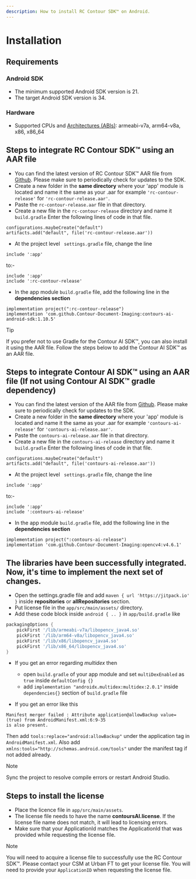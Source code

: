 ```yaml
---
description: How to install RC Contour SDK™ on Android.
---
```


# Installation

## Requirements

### Android SDK
* The minimum supported Android SDK version is 21. 
* The target Android SDK version is 34. 

### Hardware
* Supported CPUs and [Architectures (ABIs)](https://developer.android.com/ndk/guides/arch.html): armeabi-v7a, arm64-v8a, x86, x86_64

## Steps to integrate RC Contour SDK™ using an AAR file
* You can find the latest version of RC Contour SDK™ AAR file from [Github](https://github.com/Contour-Document-Imaging/rc-contours-example/releases). Please make sure to periodically check for updates to the SDK. 
* Create a new folder in the **same directory** where your 'app' module is located and name it the same as your .aar for example ```'rc-contour-release'``` for ```'rc-contour-release.aar'```.
* Paste the ```rc-contour-release.aar``` file in that directory.
* Create a new file in the  ```rc-contour-release``` directory and name it ```build.gradle```
Enter the following lines of code in that file. 
```
configurations.maybeCreate("default")
artifacts.add("default", file('rc-contour-release.aar'))
```
* At the project level ``` settings.gradle``` file, change the line 
```
include ':app'
``` 
to:-
 ```
 include ':app' 
 include ':rc-contour-release'
 ```
* In the app module ```build.gradle``` file, add the following line in the **dependencies section**
```
implementation project(":rc-contour-release")
implementation 'com.github.Contour-Document-Imaging:contours-ai-android-sdk:1.10.5'
```
> [!TIP]
> If you prefer not to use Gradle for the Contour AI SDK™, you can also install it using the AAR file. Follow the steps below to add the Contour AI SDK™ as an AAR file.

## Steps to integrate Contour AI SDK™ using an AAR file (If not using Contour AI SDK™ gradle dependency)

* You can find the latest version of the AAR file from [Github](https://github.com/Contour-Document-Imaging/contours-ai-example/releases). Please make sure to periodically check for updates to the SDK. 
* Create a new folder in the **same directory** where your 'app' module is located and name it the same as your .aar for example ```'contours-ai-release'``` for ```'contours-ai-release.aar'```.
* Paste the ```contours-ai-release.aar``` file in that directory.
* Create a new file in the  ```contours-ai-release``` directory and name it ```build.gradle```
Enter the following lines of code in that file. 
```
configurations.maybeCreate("default")
artifacts.add("default", file('contours-ai-release.aar'))
```
* At the project level ``` settings.gradle``` file, change the line 
```
include ':app'
``` 
to:-
 ```
 include ':app' 
 include ':contours-ai-release'
 ```
* In the app module ```build.gradle``` file, add the following line in the **dependencies section**
```
implementation project(":contours-ai-release")
implementation 'com.github.Contour-Document-Imaging:opencv4:v4.6.1'
```

## The libraries have been successfully integrated. Now, it's time to implement the next set of changes.

* Open the settings.gradle file and add ```maven { url 'https://jitpack.io' }``` inside **repositories** or **allRepositories** section.
* Put license file in the ```app/src/main/assets/``` directory.
* Add these code block inside ```android { .. }``` in ```app/build.gradle``` like 
```groovy
packagingOptions {
    pickFirst '/lib/armeabi-v7a/libopencv_java4.so'
    pickFirst '/lib/arm64-v8a/libopencv_java4.so'
    pickFirst '/lib/x86/libopencv_java4.so'
    pickFirst '/lib/x86_64/libopencv_java4.so'
}
```
* If you get an error regarding *multidex* then 
    * open ```build.gradle``` of your app module and set ```multiDexEnabled``` as ```true``` inside ```defaultConfig {}```
    * add ```implementation "androidx.multidex:multidex:2.0.1"``` inside ```dependencies{}``` section of ```build.gradle``` file

* If you get an error like this
```
Manifest merger failed : Attribute application@allowBackup value=(true) from AndroidManifest.xml:6:9-35
is also present.
```
Then add ```tools:replace="android:allowBackup"``` under the application tag in ```AndroidManifest.xml```. Also add ``` xmlns:tools="http://schemas.android.com/tools"``` under the manifest tag if not added already.
> [!NOTE]
> Sync the project to resolve compile errors or restart Android Studio.

## Steps to install the license
* Place the licence file in ```app/src/main/assets```.
* The license file needs to have the name **contoursAI.license**. If the license file name does not match, it will lead to licensing errors.
* Make sure that your ApplicationId matches the ApplicationId that was provided while requesting the license file.

> [!NOTE]
> You will need to acquire a license file to successfully use the RC Contour SDK™. Please contact your CSM at Urban FT to get your license file. You will need to provide your ```ApplicationID``` when requesting the license file. 
